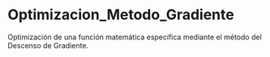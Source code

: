 # Optimizacion_Metodo_Gradiente
Optimización de una función matemática específica mediante el método del Descenso de Gradiente.
